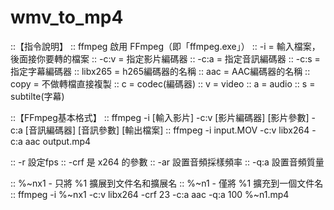# wmv_to_mp4
::【指令說明】
:: ffmpeg 啟用 FFmpeg（即「ffmpeg.exe」）
:: -i   = 輸入檔案，後面接你要轉的檔案
:: -c:v = 指定影片編碼器
:: -c:a = 指定音訊編碼器
:: -c:s = 指定字幕編碼器
:: libx265 = h265編碼器的名稱
:: aac     = AAC編碼器的名稱
:: copy    = 不做轉檔直接複製 
:: c = codec(編碼器)
:: v = video
:: a = audio 
:: s = subtilte(字幕)

::【FFmpeg基本格式】
:: ffmpeg -i [輸入影片] -c:v [影片編碼器] [影片參數] -c:a [音訊編碼器] [音訊參數]  [輸出檔案]
:: ffmpeg -i input.MOV -c:v libx264 -c:a aac output.mp4

:: -r   設定fps
:: -crf 是 x264 的參數
:: -ar  設置音頻採樣頻率
:: -q:a 設置音頻質量

:: %~nx1 - 只將 %1 擴展到文件名和擴展名
:: %~n1  - 僅將 %1 擴充到一個文件名
:: ffmpeg -i %~nx1 -c:v libx264 -crf 23 -c:a aac -q:a 100 %~n1.mp4
